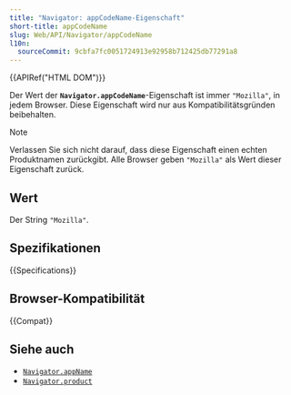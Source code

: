 ```yaml
---
title: "Navigator: appCodeName-Eigenschaft"
short-title: appCodeName
slug: Web/API/Navigator/appCodeName
l10n:
  sourceCommit: 9cbfa7fc0051724913e92958b712425db77291a8
---
```


{{APIRef("HTML DOM")}}

Der Wert der **`Navigator.appCodeName`**-Eigenschaft ist immer `"Mozilla"`, in jedem Browser. Diese Eigenschaft wird nur aus Kompatibilitätsgründen beibehalten.

> [!NOTE]
> Verlassen Sie sich nicht darauf, dass diese Eigenschaft einen echten Produktnamen zurückgibt. Alle Browser geben `"Mozilla"` als Wert dieser Eigenschaft zurück.

## Wert

Der String `"Mozilla"`.

## Spezifikationen

{{Specifications}}

## Browser-Kompatibilität

{{Compat}}

## Siehe auch

- [`Navigator.appName`](/de/docs/Web/API/Navigator/appName)
- [`Navigator.product`](/de/docs/Web/API/Navigator/product)
